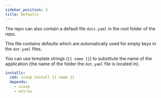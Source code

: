 ```yaml
---
sidebar_position: 3
title: Defaults
---
```


The repo can also contain a default file `dots.yaml` in the root folder of the repo.

This file contains defaults which are automatically used for empty keys in the `dot.yaml` files.

You can use template strings (`{{ name }}`) to substitute the name of the application (the name of the folder the `dot.yaml` file is located in).

```yaml title="Example: dots.yaml"
installs:
  cmd: scoop install {{ name }}
  depends:
    - scoop
    - extras
```
